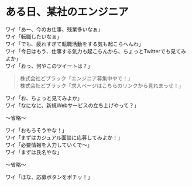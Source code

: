 # ある日、某社のエンジニア

ワイ「あー、今のお仕事、残業多いなぁ」  
ワイ「転職したいなぁ」  
ワイ「でも、疲れすぎて転職活動をする気も起こらへんわ」  
ワイ「今日はもう、仕事する気力も起こらんから、ちょっとTwitterでも見てみよか」  
ワイ「おっ、何やこのツイートは？」

> 株式会社どブラック「エンジニア募集中やで！」  
> 株式会社どブラック「求人ページはこちらのリンクから見れまっせ！」

ワイ「お、ちょっと見てみよか」  
ワイ「なになに、新規Webサービスの立ち上げやって？」  

〜省略〜

ワイ「おもろそうやな！」  
ワイ「まずはカジュアル面談に応募してみよか！」  
ワイ「必要情報を入力していくで〜」  
ワイ「まずは氏名やな」

〜省略〜

ワイ「ほな、応募ボタンをポチッ！」
